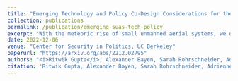 ```yaml
---
title: "Emerging Technology and Policy Co-Design Considerations for the Safe and Transparent Use of Small Unmanned Aerial Systems"
collection: publications
permalink: /publication/emerging-suas-tech-policy
excerpt: "With the meteoric rise of small unmanned aerial systems, we discuss policy shortcomings in integrating sUAS technology in a safe fashion into our society. We suggest technology and policy co-design approaches to addressing these gaps in our systems."
date: 2022-12-06
venue: "Center for Security in Politics, UC Berkeley"
paperurl: "https://arxiv.org/abs/2212.02795"
authors: "<i>Ritwik Gupta</i>, Alexander Bayen, Sarah Rohrschneider, Adrienne Fulk, Andrew Reddie, Sanjit A. Seshia, Shankar Sastry, Janet Napolitano"
citation: 'Ritwik Gupta, Alexander Bayen, Sarah Rohrschneider, Adrienne Fulk, Andrew Reddie, Sanjit A. Seshia, Shankar Sastry, Janet Napolitano. "Emerging Technology and Policy Co-Design Considerations for the Safe and Transparent Use of Small Unmanned Aerial Systems." arXiv preprint arXiv:2212.02795 (2022).'
---
```

